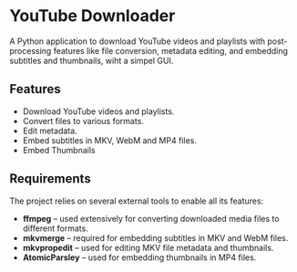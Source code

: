# YouTube Downloader

A Python application to download YouTube videos and playlists with post-processing features like file conversion, metadata editing, and embedding subtitles and thumbnails, wiht a simpel GUI.

## Features

- Download YouTube videos and playlists.
- Convert files to various formats.
- Edit metadata.
- Embed subtitles in MKV, WebM and MP4 files.
- Embed Thumbnails

## Requirements

The project relies on several external tools to enable all its features:

- **ffmpeg** – used extensively for converting downloaded media files to different formats.
- **mkvmerge** – required for embedding subtitles in MKV and WebM files.
- **mkvpropedit** – used for editing MKV file metadata and thumbnails.
- **AtomicParsley** – used for embedding thumbnails in MP4 files.
